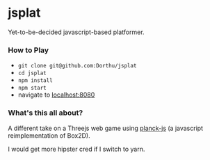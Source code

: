 # jsplat

Yet-to-be-decided javascript-based platformer.

### How to Play

 * `git clone git@github.com:Dorthu/jsplat`
 * `cd jsplat`
 * `npm install`
 * `npm start`
 * navigate to [localhost:8080](http://localhost:8080)

### What's this all about?

A different take on a Threejs web game using 
[planck-js](https://github.com/shakiba/planck.js)
(a javascript reimplementation of Box2D).

I would get more hipster cred if I switch to yarn.

